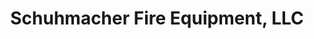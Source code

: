 ---
title: "Schuhmacher Fire Equipment, LLC"
url: /washington/schuhmacher-fire-equipment-llc/
shop: shop
---